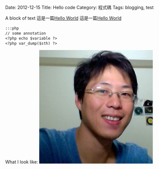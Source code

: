 Date: 2012-12-15
Title: Hello code
Category: 程式碼
Tags: blogging, test

A block of text
這是一篇[Hello World](http://seyna.github.com/2012/12/hello-world.html)
這是一篇[Hello World](|filename|/posts/2012/12/hello-world.md)

    :::php
    // some annotation
    <?php echo $variable ?>
    <?php var_dump($sth) ?>

What I look like:
![Seyna portrait](./images/seyna.png)
